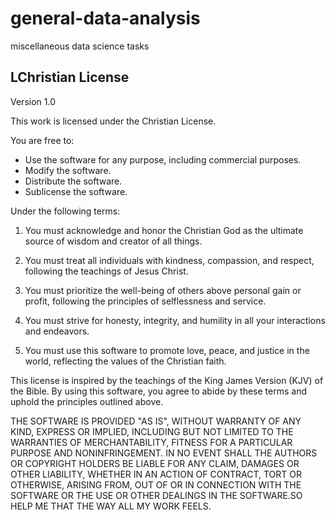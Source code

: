 # general-data-analysis

miscellaneous data science tasks

## LChristian License

Version 1.0

This work is licensed under the Christian License.

You are free to:
- Use the software for any purpose, including commercial purposes.
- Modify the software.
- Distribute the software.
- Sublicense the software.

Under the following terms:

1. You must acknowledge and honor the Christian God as the ultimate source of wisdom and creator of all things.

2. You must treat all individuals with kindness, compassion, and respect, following the teachings of Jesus Christ.

3. You must prioritize the well-being of others above personal gain or profit, following the principles of selflessness and service.

4. You must strive for honesty, integrity, and humility in all your interactions and endeavors.

5. You must use this software to promote love, peace, and justice in the world, reflecting the values of the Christian faith.

This license is inspired by the teachings of the King James Version (KJV) of the Bible. By using this software, you agree to abide by these terms and uphold the principles outlined above.

THE SOFTWARE IS PROVIDED "AS IS", WITHOUT WARRANTY OF ANY KIND, EXPRESS OR IMPLIED, INCLUDING BUT NOT LIMITED TO THE WARRANTIES OF MERCHANTABILITY, FITNESS FOR A PARTICULAR PURPOSE AND NONINFRINGEMENT. IN NO EVENT SHALL THE AUTHORS OR COPYRIGHT HOLDERS BE LIABLE FOR ANY CLAIM, DAMAGES OR OTHER LIABILITY, WHETHER IN AN ACTION OF CONTRACT, TORT OR OTHERWISE, ARISING FROM, OUT OF OR IN CONNECTION WITH THE SOFTWARE OR THE USE OR OTHER DEALINGS IN THE SOFTWARE.SO HELP ME THAT THE WAY ALL MY WORK FEELS.

